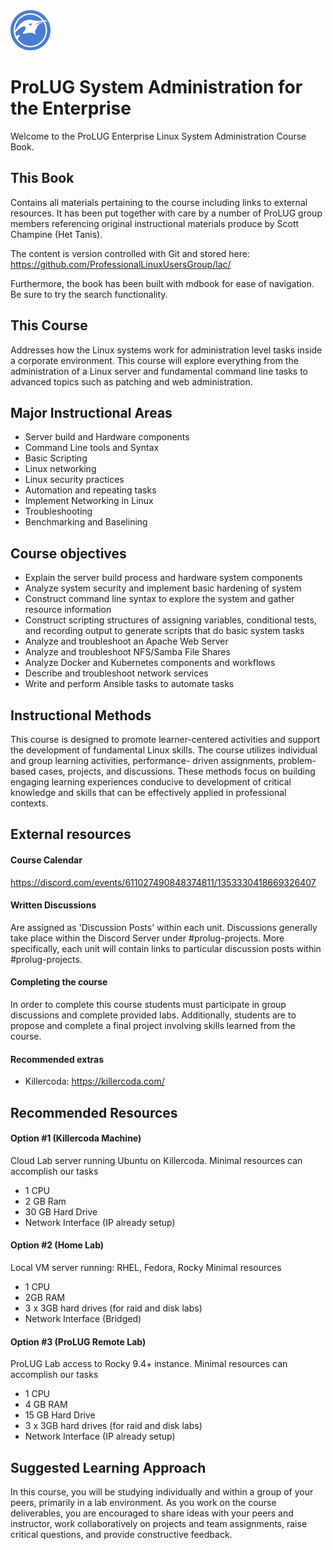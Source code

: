 <div class="flex-container">
        <img src="https://github.com/ProfessionalLinuxUsersGroup/img/blob/main/Assets/Logos/ProLUG_Round_Transparent_LOGO.png?raw=true" width="64" height="64"></img>
    <p>
        <h1>ProLUG System Administration for the Enterprise</h1>
    </p>
</div>

Welcome to the ProLUG Enterprise Linux System Administration Course Book.

## This Book

Contains all materials pertaining to the course including links to external resources.
It has been put together with care by a number of ProLUG group members referencing original
instructional materials produce by Scott Champine (Het Tanis).

The content is version controlled with Git and stored here: <https://github.com/ProfessionalLinuxUsersGroup/lac/>

Furthermore, the book has been built with mdbook for ease of navigation. Be sure to try the search functionality.

## This Course

Addresses how the Linux systems work for administration level tasks inside a corporate environment.
This course will explore everything from the administration of a Linux server and fundamental command
line tasks to advanced topics such as patching and web administration.

## Major Instructional Areas

- Server build and Hardware components
- Command Line tools and Syntax
- Basic Scripting
- Linux networking
- Linux security practices
- Automation and repeating tasks
- Implement Networking in Linux
- Troubleshooting
- Benchmarking and Baselining

## Course objectives

- Explain the server build process and hardware system components
- Analyze system security and implement basic hardening of system
- Construct command line syntax to explore the system and gather resource information
- Construct scripting structures of assigning variables, conditional tests, and recording output to
  generate scripts that do basic system tasks
- Analyze and troubleshoot an Apache Web Server
- Analyze and troubleshoot NFS/Samba File Shares
- Analyze Docker and Kubernetes components and workflows
- Describe and troubleshoot network services
- Write and perform Ansible tasks to automate tasks

## Instructional Methods

This course is designed to promote learner-centered activities and support the development of
fundamental Linux skills. The course utilizes individual and group learning activities, performance-
driven assignments, problem-based cases, projects, and discussions. These methods focus on building
engaging learning experiences conducive to development of critical knowledge and skills that can be
effectively applied in professional contexts.

## External resources

#### Course Calendar

<https://discord.com/events/611027490848374811/1353330418669326407>

#### Written Discussions

Are assigned as 'Discussion Posts' within each unit. Discussions generally take place
within the Discord Server under #prolug-projects. More specifically, each unit will
contain links to particular discussion posts within #prolug-projects.

#### Completing the course

In order to complete this course students must participate in group discussions and
complete provided labs. Additionally, students are to propose and complete a final
project involving skills learned from the course.

#### Recommended extras

- Killercoda: <https://killercoda.com/>

## Recommended Resources

#### Option #1 (Killercoda Machine)

Cloud Lab server running Ubuntu on Killercoda.
Minimal resources can accomplish our tasks

- 1 CPU
- 2 GB Ram
- 30 GB Hard Drive
- Network Interface (IP already setup)

#### Option #2 (Home Lab)

Local VM server running: RHEL, Fedora, Rocky
Minimal resources

- 1 CPU
- 2GB RAM
- 3 x 3GB hard drives (for raid and disk labs)
- Network Interface (Bridged)

#### Option #3 (ProLUG Remote Lab)

ProLUG Lab access to Rocky 9.4+ instance.
Minimal resources can accomplish our tasks

- 1 CPU
- 4 GB RAM
- 15 GB Hard Drive
- 3 x 3GB hard drives (for raid and disk labs)
- Network Interface (IP already setup)

## Suggested Learning Approach

In this course, you will be studying individually and within a group of your peers,
primarily in a lab environment. As you work on the course deliverables, you are
encouraged to share ideas with your peers and instructor, work collaboratively on
projects and team assignments, raise critical questions, and provide constructive feedback.
